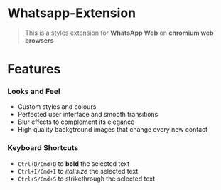 # Whatsapp-Extension
> This is a styles extension for **WhatsApp Web** on **chromium web browsers**

# Features
### Looks and Feel
- Custom styles and colours
- Perfected user interface and smooth transitions
- Blur effects to complement its elegance
- High quality backgtround images that change every new contact

### Keyboard Shortcuts
- ```Ctrl+B/Cmd+B``` to **bold** the selected text
- ```Ctrl+I/Cmd+I``` to *italisize* the selected text
- ```Ctrl+S/Cmd+S``` to ~~strikethrough~~ the selected text
